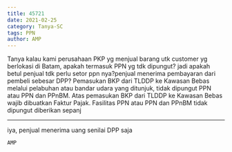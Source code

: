 ```yaml
---
title: 45721
date: 2021-02-25
category: Tanya-SC
tags: PPN
author: AMP
---
```


Tanya kalau kami perusahaan PKP yg menjual barang utk customer yg berlokasi di Batam, apakah termasuk PPN yg tdk dipungut? jadi apakah betul penjual tdk perlu setor ppn nya?penjual menerima pembayaran dari pembeli sebesar DPP? Pemasukan BKP dari TLDDP ke Kawasan Bebas melalui pelabuhan atau bandar udara yang ditunjuk, tidak dipungut PPN atau PPN dan PPnBM. Atas pemasukan BKP dari TLDDP ke Kawasan Bebas wajib dibuatkan Faktur Pajak. Fasilitas PPN atau PPN dan PPnBM tidak dipungut diberikan sepanj

---

iya, penjual menerima uang senilai DPP saja

`AMP`
